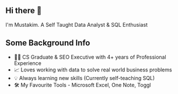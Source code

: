 
## Hi there 👋

I'm Mustakim. A Self Taught Data Analyst & SQL Enthusiast  

## Some Background Info

- 🧑‍💻 CS Graduate & SEO Executive with 4+ years of Professional Experience
- 📈 Loves working with data to solve real world business problems
- 💡 Always learning new skills (Currently self-teaching SQL)
- 🛠️ My Favourite Tools - Microsoft Excel, One Note, Toggl 
  
<!--
**Shezan114800/Shezan114800** is a ✨ _special_ ✨ repository because its `README.md` (this file) appears on your GitHub profile.

Here are some ideas to get you started:

- 🔭 I’m currently working on ...
- 🌱 I’m currently learning ...
- 👯 I’m looking to collaborate on ...
- 🤔 I’m looking for help with ...
- 💬 Ask me about ...
- 📫 How to reach me: ...
- 😄 Pronouns: ...
- ⚡ Fun fact: ...
-->
